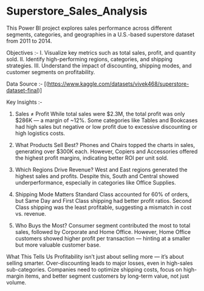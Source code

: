 # Superstore_Sales_Analysis
This Power BI project explores sales performance across different segments, categories, and geographies in a U.S.-based superstore dataset from 2011 to 2014.

Objectives :-
  I. Visualize key metrics such as total sales, profit, and quantity sold.
  II. Identify high-performing regions, categories, and shipping strategies.
  III. Understand the impact of discounting, shipping modes, and customer segments on profitability.

Data Source :-
  [(https://www.kaggle.com/datasets/vivek468/superstore-dataset-final)]

Key Insights :-
  1. Sales ≠ Profit
  While total sales were $2.3M, the total profit was only $286K — a margin of ~12%.
  Some categories like Tables and Bookcases had high sales but negative or low profit due to excessive discounting or high logistics costs.
  
  2. What Products Sell Best?
  Phones and Chairs topped the charts in sales, generating over $300K each.
  However, Copiers and Accessories offered the highest profit margins, indicating better ROI per unit sold.
  
  3. Which Regions Drive Revenue?
  West and East regions generated the highest sales and profits.
  Despite this, South and Central showed underperformance, especially in categories like Office Supplies.
  
  4. Shipping Mode Matters
  Standard Class accounted for 60% of orders, but Same Day and First Class shipping had better profit ratios.
  Second Class shipping was the least profitable, suggesting a mismatch in cost vs. revenue.
  
  5. Who Buys the Most?
  Consumer segment contributed the most to total sales, followed by Corporate and Home Office.
  However, Home Office customers showed higher profit per transaction — hinting at a smaller but more valuable customer base.

What This Tells Us
Profitability isn’t just about selling more — it’s about selling smarter.
Over-discounting leads to major losses, even in high-sales sub-categories.
Companies need to optimize shipping costs, focus on high-margin items, and better segment customers by long-term value, not just volume.
